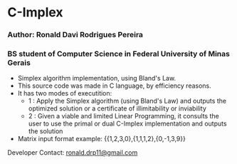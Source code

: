 # C-Implex

### Author: Ronald Davi Rodrigues Pereira ###
### BS student of Computer Science in Federal University of Minas Gerais ###

- Simplex algorithm implementation, using Bland's Law.
- This source code was made in C language, by efficiency reasons.
- It has two modes of executition:
  - 1 : Apply the Simplex algorithm (using Bland's Law) and outputs the optimized solution or a certificate of illimitability or inviability
  - 2 : Given a viable and limited Linear Programming, it consults the user to use the primal or dual C-Implex implementation and outputs the solution
- Matrix input format example: {{1,2,3,0},{1,1,1,2},{0,-1,3,9}}

Developer Contact: ronald.drp11@gmail.com
